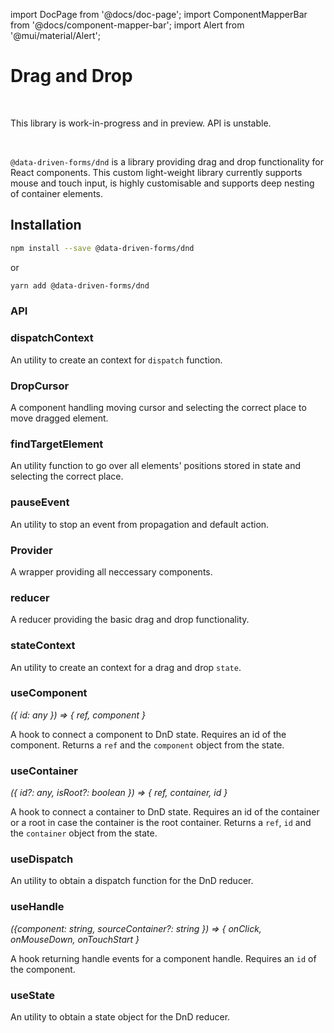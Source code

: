 import DocPage from '@docs/doc-page';
import ComponentMapperBar from '@docs/component-mapper-bar';
import Alert from '@mui/material/Alert';

<DocPage>

# Drag and Drop

<ComponentMapperBar prefix="mui" github="https://github.com/data-driven-forms/editor/tree/main/packages/dnd" npm="https://www.npmjs.com/package/@data-driven-forms%2Fdnd" npmSvg="https://badge.fury.io/js/@data-driven-forms%2Fdnd.svg" />

<br />

<Alert severity="warning">This library is work-in-progress and in preview. API is unstable.</Alert>

<br />

`@data-driven-forms/dnd` is a library providing drag and drop functionality for React components. This custom light-weight library currently supports mouse and touch input, is highly customisable and supports deep nesting of container elements.

## Installation

```bash
npm install --save @data-driven-forms/dnd
```
or
```bash
yarn add @data-driven-forms/dnd
```

### API

### dispatchContext

An utility to create an context for `dispatch` function.

### DropCursor

A component handling moving cursor and selecting the correct place to move dragged element.

### findTargetElement

An utility function to go over all elements' positions stored in state and selecting the correct place.

### pauseEvent

An utility to stop an event from propagation and default action.

### Provider

A wrapper providing all neccessary components.

### reducer

A reducer providing the basic drag and drop functionality.

### stateContext

An utility to create an context for a drag and drop `state`.

### useComponent

*({ id: any }) => { ref, component }*

A hook to connect a component to DnD state. Requires an id of the component. Returns a `ref` and the `component` object from the state.

### useContainer

*({ id?: any, isRoot?: boolean }) => { ref, container, id }*

A hook to connect a container to DnD state. Requires an id of the container or a root in case the container is the root container. Returns a `ref`, `id` and the `container` object from the state.

### useDispatch

An utility to obtain a dispatch function for the DnD reducer.

### useHandle

*({component: string, sourceContainer?: string }) => { onClick, onMouseDown, onTouchStart }*

A hook returning handle events for a component handle. Requires an `id` of the component.

### useState

An utility to obtain a state object for the DnD reducer.

</DocPage>